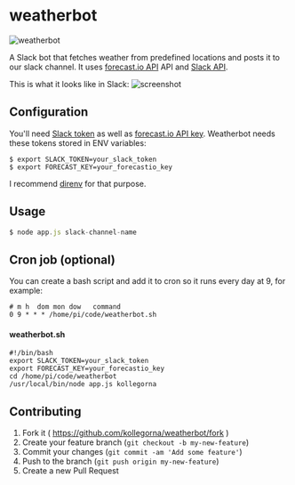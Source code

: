 # weatherbot

![weatherbot](https://raw.githubusercontent.com/kollegorna/weatherbot/master/bot.jpg)

A Slack bot that fetches weather from predefined locations and posts it to our slack channel.
It uses [forecast.io API](http://forecast.io/) API and [Slack API](https://api.slack.com/).

This is what it looks like in Slack:
![screenshot](https://raw.githubusercontent.com/kollegorna/weatherbot/master/slack-screenshot.png)

## Configuration
You'll need [Slack token](https://api.slack.com/web) as well as [forecast.io API key](https://developer.forecast.io/). 
Weatherbot needs these tokens stored in ENV variables:

```
$ export SLACK_TOKEN=your_slack_token
$ export FORECAST_KEY=your_forecastio_key
```
I recommend [direnv](http://direnv.net/) for that purpose.

## Usage

```javascript
$ node app.js slack-channel-name
```

## Cron job (optional)
You can create a bash script and add it to cron so it runs every day at 9, for example:
```
# m h  dom mon dow   command
0 9 * * * /home/pi/code/weatherbot.sh
```

#### weatherbot.sh
```
#!/bin/bash
export SLACK_TOKEN=your_slack_token
export FORECAST_KEY=your_forecastio_key
cd /home/pi/code/weatherbot
/usr/local/bin/node app.js kollegorna
```


## Contributing

1. Fork it ( https://github.com/kollegorna/weatherbot/fork )
2. Create your feature branch (`git checkout -b my-new-feature`)
3. Commit your changes (`git commit -am 'Add some feature'`)
4. Push to the branch (`git push origin my-new-feature`)
5. Create a new Pull Request
